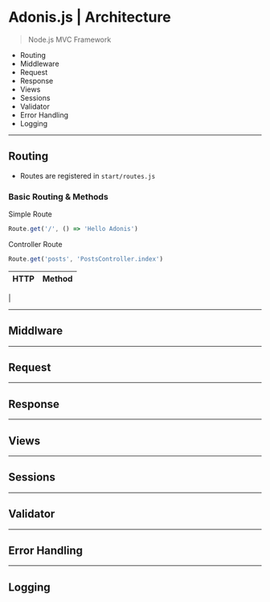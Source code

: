 # Adonis.js | Architecture

> Node.js MVC Framework

* Routing
* Middleware
* Request
* Response
* Views
* Sessions
* Validator
* Error Handling
* Logging

---

## Routing

* Routes are registered in `start/routes.js`

### Basic Routing & Methods

Simple Route
```js
Route.get('/', () => 'Hello Adonis')
```

Controller Route
```js
Route.get('posts', 'PostsController.index')
```

| HTTP | Method |
|:-----|:-------|
|

---

## Middlware

---

## Request

---

## Response

---

## Views

---

## Sessions

---

## Validator

---

## Error Handling

---

## Logging
